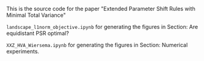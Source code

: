 This is the source code for the paper "Extended Parameter Shift Rules with Minimal Total Variance"



`landscape_l1norm_objective.ipynb` for generating the figures in Section: Are equidistant PSR optimal?

`XXZ_HVA_Wiersema.ipynb` for generating the figures in Section: Numerical experiments.